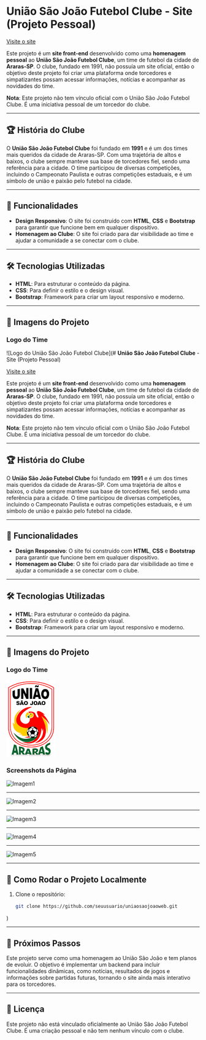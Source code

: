 # **União São João Futebol Clube** - Site (Projeto Pessoal)

[Visite o site](https://uniaosaojoaoweb.vercel.app/)

Este projeto é um **site front-end** desenvolvido como uma **homenagem pessoal** ao **União São João Futebol Clube**, um time de futebol da cidade de **Araras-SP**. O clube, fundado em 1991, não possuía um site oficial, então o objetivo deste projeto foi criar uma plataforma onde torcedores e simpatizantes possam acessar informações, notícias e acompanhar as novidades do time.

**Nota**: Este projeto não tem vínculo oficial com o União São João Futebol Clube. É uma iniciativa pessoal de um torcedor do clube.

---

## 🏆 História do Clube

O **União São João Futebol Clube** foi fundado em **1991** e é um dos times mais queridos da cidade de Araras-SP. Com uma trajetória de altos e baixos, o clube sempre manteve sua base de torcedores fiel, sendo uma referência para a cidade. O time participou de diversas competições, incluindo o Campeonato Paulista e outras competições estaduais, e é um símbolo de união e paixão pelo futebol na cidade.

---

## 🚀 Funcionalidades

- **Design Responsivo**: O site foi construído com **HTML**, **CSS** e **Bootstrap** para garantir que funcione bem em qualquer dispositivo.
- **Homenagem ao Clube**: O site foi criado para dar visibilidade ao time e ajudar a comunidade a se conectar com o clube.

---

## 🛠 Tecnologias Utilizadas

- **HTML**: Para estruturar o conteúdo da página.
- **CSS**: Para definir o estilo e o design visual.
- **Bootstrap**: Framework para criar um layout responsivo e moderno.

---

## 📸 Imagens do Projeto

### Logo do Time

![Logo do União São João Futebol Clube](# **União São João Futebol Clube** - Site (Projeto Pessoal)

[Visite o site](https://uniaosaojoaoweb.vercel.app/)

Este projeto é um **site front-end** desenvolvido como uma **homenagem pessoal** ao **União São João Futebol Clube**, um time de futebol da cidade de **Araras-SP**. O clube, fundado em 1991, não possuía um site oficial, então o objetivo deste projeto foi criar uma plataforma onde torcedores e simpatizantes possam acessar informações, notícias e acompanhar as novidades do time.

**Nota**: Este projeto não tem vínculo oficial com o União São João Futebol Clube. É uma iniciativa pessoal de um torcedor do clube.

---

## 🏆 História do Clube

O **União São João Futebol Clube** foi fundado em **1991** e é um dos times mais queridos da cidade de Araras-SP. Com uma trajetória de altos e baixos, o clube sempre manteve sua base de torcedores fiel, sendo uma referência para a cidade. O time participou de diversas competições, incluindo o Campeonato Paulista e outras competições estaduais, e é um símbolo de união e paixão pelo futebol na cidade.

---

## 🚀 Funcionalidades

- **Design Responsivo**: O site foi construído com **HTML**, **CSS** e **Bootstrap** para garantir que funcione bem em qualquer dispositivo.
- **Homenagem ao Clube**: O site foi criado para dar visibilidade ao time e ajudar a comunidade a se conectar com o clube.

---

## 🛠 Tecnologias Utilizadas

- **HTML**: Para estruturar o conteúdo da página.
- **CSS**: Para definir o estilo e o design visual.
- **Bootstrap**: Framework para criar um layout responsivo e moderno.

---

## 📸 Imagens do Projeto

### Logo do Time

<img src="img/logo_uniao.png">

### Screenshots da Página

![Imagem1](https://drive.google.com/uc?export=view&id=1ydblCTP4WmpGXmTxb5VqrsihXNEVdNp1)

---

![Imagem2](https://drive.google.com/uc?export=view&id=1wJkezsUwH9Tmj8Dts3SC_7uTX8BGK0kP)

---

![Imagem3](https://drive.google.com/uc?export=view&id=12XU98p5J5hRgeq5OM4P-2Rko8ypTNiGd)

---

![Imagem4](https://drive.google.com/uc?export=view&id=1FNj-5iIsMGQl3Yq3_9E6ZDVKhQFlGC3G)

---

![Imagem5](https://drive.google.com/uc?export=view&id=1LAOu0X2hXmFuRtK_KoZN92Pt4MeLEIOC)

---

## 📅 Como Rodar o Projeto Localmente

1. Clone o repositório:

   ```bash
   git clone https://github.com/seuusuario/uniaosaojoaoweb.git
)

---

## 🎯 Próximos Passos

Este projeto serve como uma homenagem ao União São João e tem planos de evoluir. O objetivo é implementar um backend para incluir funcionalidades dinâmicas, como notícias, resultados de jogos e informações sobre partidas futuras, tornando o site ainda mais interativo para os torcedores.

---

## 📅 Licença

Este projeto não está vinculado oficialmente ao União São João Futebol Clube. É uma criação pessoal e não tem nenhum vínculo com o clube.
